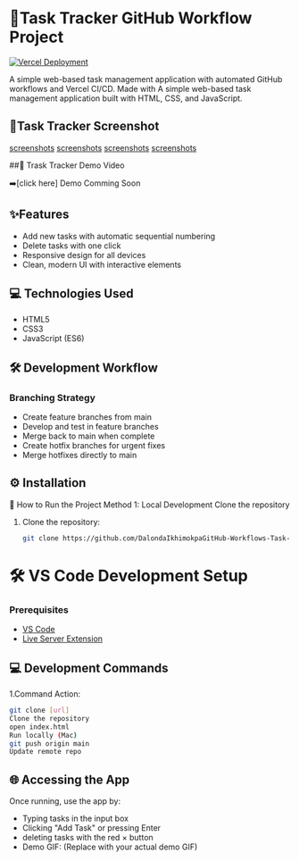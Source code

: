 # 🚀Task Tracker GitHub Workflow Project

[![Vercel Deployment](https://img.shields.io/badge/Deployed_on-Vercel-black?logo=vercel)](https://your-vercel-app.vercel.app)

A simple web-based task management application with automated GitHub workflows and Vercel CI/CD. Made with A simple web-based task management application built with HTML, CSS, and JavaScript.

## 📸Task Tracker Screenshot

[screenshots](/assets/screenshots/Screenshot%202025-05-16%20at%207.11.37 AM.png)
[screenshots](/assets/screenshots/Screenshot%202025-05-16%20at%208.52.04 AM.png)
[screenshots](/assets/screenshots/Screenshot%202025-05-16%20at%209.39.44 AM.png)
[screenshots](/assets/screenshots/Screenshot%202025-05-16%20at%209.39.35 AM.png)

##📀 Trask Tracker Demo Video

➡️[click here] Demo Comming Soon

## ✨Features

- Add new tasks with automatic sequential numbering
- Delete tasks with one click
- Responsive design for all devices
- Clean, modern UI with interactive elements

## 💻 Technologies Used

- HTML5
- CSS3
- JavaScript (ES6)

## 🛠 Development Workflow

### Branching Strategy

- Create feature branches from main
- Develop and test in feature branches
- Merge back to main when complete
- Create hotfix branches for urgent fixes
- Merge hotfixes directly to main

## ⚙️ Installation

🚀 How to Run the Project
Method 1:
Local Development Clone the repository

1. Clone the repository:
   ```bash
   git clone https://github.com/DalondaIkhimokpaGitHub-Workflows-Task-Tracker.git    ```

   ```

# 🛠️ VS Code Development Setup

### Prerequisites

- [VS Code](https://code.visualstudio.com/)
- [Live Server Extension](https://marketplace.visualstudio.com/items?itemName=ritwickdey.LiveServer)

## 💻 Development Commands
   1.Command Action:
   ```bash
   git clone [url]
   Clone the repository
   open index.html
   Run locally (Mac)
   git push origin main	
   Update remote repo

 ```
  
## 🌐 Accessing the App

Once running, use the app by:

- Typing tasks in the input box
- Clicking "Add Task" or pressing Enter
- deleting tasks with the red × button
- Demo GIF: (Replace with your actual demo GIF)
